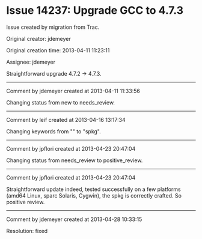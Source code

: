 # Issue 14237: Upgrade GCC to 4.7.3

Issue created by migration from Trac.

Original creator: jdemeyer

Original creation time: 2013-04-11 11:23:11

Assignee: jdemeyer

Straightforward upgrade 4.7.2 -> 4.7.3.


---

Comment by jdemeyer created at 2013-04-11 11:33:56

Changing status from new to needs_review.


---

Comment by leif created at 2013-04-16 13:17:34

Changing keywords from "" to "spkg".


---

Comment by jpflori created at 2013-04-23 20:47:04

Changing status from needs_review to positive_review.


---

Comment by jpflori created at 2013-04-23 20:47:04

Straightforward update indeed, tested successfully on a few platforms (amd64 Linux, sparc Solaris, Cygwin), the spkg is correctly crafted.
So positive review.


---

Comment by jdemeyer created at 2013-04-28 10:33:15

Resolution: fixed
